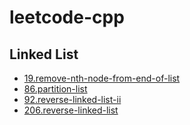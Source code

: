 # leetcode-cpp

## Linked List

- [19.remove-nth-node-from-end-of-list](0019.remove-nth-node-from-end-of-list/19.remove-nth-node-from-end-of-list.cpp)
- [86.partition-list](0086.partition-list/86.partition-list.cpp)
- [92.reverse-linked-list-ii](0092.reverse-linked-list-ii/92.reverse-linked-list-ii.cpp)
- [206.reverse-linked-list](0206.reverse-linked-list/206.reverse-linked-list.cpp)
